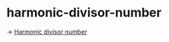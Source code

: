 # harmonic-divisor-number

&#8594; [Harmonic divisor number](https://github.com/easai/harmonic-divisor-number/blob/main/harmonic-mean.ipynb)
